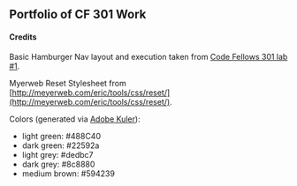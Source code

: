 ## Portfolio of CF 301 Work

#### Credits ####

Basic Hamburger Nav layout and execution taken from [Code Fellows 301 lab #1](https://github.com/codefellows-seattle-301d9/01-mobile-first/tree/master/starter-code).

Myerweb Reset Stylesheet from [http://meyerweb.com/eric/tools/css/reset/](http://meyerweb.com/eric/tools/css/reset/).

Colors (generated via [Adobe Kuler](https://color.adobe.com/create/color-wheel/)):
* light green: #488C40
* dark green: #22592a
* light grey: #dedbc7
* dark grey: #8c8880
* medium brown: #594239
